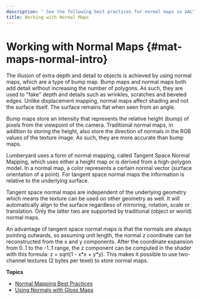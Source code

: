 ```yaml
---
description: ' See the following best practices for normal maps in &ALYlong;. '
title: Working with Normal Maps
---
```

# Working with Normal Maps {#mat-maps-normal-intro}

The illusion of extra depth and detail to objects is achieved by using normal maps, which are a type of bump map\. Bump maps and normal maps both add detail without increasing the number of polygons\. As such, they are used to "fake" depth and details such as wrinkles, scratches and beveled edges\. Unlike displacement mapping, normal maps affect shading and not the surface itself\. The surface remains flat when seen from an angle\.

Bump maps store an intensity that represents the relative height \(bump\) of pixels from the viewpoint of the camera\. Traditional normal maps, in addition to storing the height, also store the direction of normals in the RGB values of the texture image\. As such, they are more accurate than bump maps\.

Lumberyard uses a form of normal mapping, called Tangent Space Normal Mapping, which uses either a height map or is derived from a high\-polygon model\. In a normal map, a color represents a certain normal vector \(surface orientation of a point\)\. For tangent space normal maps the information is relative to the underlying surface\.

Tangent space normal maps are independent of the underlying geometry which means the texture can be used on other geometry as well\. It will automatically align to the surface regardless of mirroring, rotation, scale or translation\. Only the latter two are supported by traditional \(object or world\) normal maps\.

An advantage of tangent space normal maps is that the normals are always pointing outwards, so assuming unit length, the normal z coordinate can be reconstructed from the x and y components\. After the coordinate expansion from 0\.\.1 to the \-1\.\.1 range, the z component can be computed in the shader with this formula: z = sqrt\(1 \- x\*x \+ y\*y\)\. This makes it possible to use two\-channel textures \(2 bytes per texel\) to store normal maps\.

**Topics**
+ [Normal Mapping Best Practices](/docs/userguide/materials/maps/normal-best-practices.md)
+ [Using Normals with Gloss Maps](/docs/userguide/materials/maps/normal-gloss.md)
